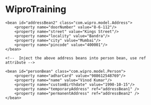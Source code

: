 # WiproTraining
<beans xmlns="http://www.springframework.org/schema/beans"
   xmlns:xsi="http://www.w3.org/2001/XMLSchema-instance"
   xmlns:context="http://www.springframework.org/schema/context" xsi:schemaLocation="
       http://www.springframework.org/schema/beans http://www.springframework.org/schema/beans/spring-beans.xsd
       http://www.springframework.org/schema/context http://www.springframework.org/schema/context/spring-context.xsd"> <!-- bean definitions here -->
	<bean id="addressBean1" class="com.wipro.model.Address">
		<constructor-arg name="doorNumber" value="3-4-356"/>
		<constructor-arg name="street" value="MG Street"/>
		<constructor-arg name="locality" value="Abids"/>
		<constructor-arg name="city" value="Hyderabad"/>
		<constructor-arg name="pincode" value="500001"/>
	</bean>
	
	<bean id="addressBean2" class="com.wipro.model.Address">
		<property name="doorNumber" value="8-6-112"/>
		<property name="street" value="Kings Street"/>
		<property name="locality" value="Bandra"/>
		<property name="city" value="Mumbai"/>
		<property name="pincode" value="400001"/>
	</bean>
	
	<!--  Inject the above address beans into person bean, use ref attribute -->
	
	<bean id="personBean" class="com.wipro.model.Person">
		<property name="adharCard" value="988612548769"/>
		<property name="name" value="Vinod Kumar"/>
		<property name="customBirthdate" value="1990-10-15"/>
		<property name="temporaryAddress" ref="addressBean1" />
		<property name="permanentAddress" ref="addressBean2" />
	</bean>
	
</beans>
